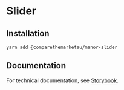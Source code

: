 # Slider

## Installation

`yarn add @comparethemarketau/manor-slider`


## Documentation

For technical documentation, see [Storybook](https://services.dev.comparethemarket.cloud/manor/?path=/docs/components-stepslider--step-slider).

